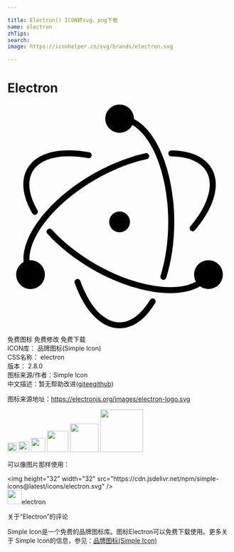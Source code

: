 ```yaml
---

title: Electron() ICON转svg、png下载
name: electron
zhTips: 
search: 
image: https://iconhelper.cn/svg/brands/electron.svg

---
```


# Electron  <small style="font-size: 60%;font-weight: 100"></small>

<div id="svg" class="svg-wrap">
<svg xmlns="http://www.w3.org/2000/svg" role="img" viewBox="0 0 24 24"><title>Electron icon</title><path d="M2.648 11.678c-1.038-1.81-1.249-3.504-.511-4.781.988-1.712 3.468-2.31 6.604-1.739a.322.322 0 1 1-.115.633c-2.9-.528-5.111.005-5.932 1.428-.605 1.047-.423 2.509.512 4.14a.322.322 0 1 1-.558.32zm14.92-6.069c1.835.024 3.156.596 3.751 1.626.82 1.419.18 3.595-1.718 5.837a.322.322 0 1 0 .49.416c2.054-2.426 2.771-4.866 1.785-6.575-.726-1.257-2.26-1.92-4.299-1.947a.322.322 0 1 0-.008.643zm-1.854 15.239a.322.322 0 0 0-.442.11c-.934 1.553-2.08 2.399-3.26 2.399-1.642 0-3.208-1.647-4.2-4.418a.322.322 0 1 0-.606.217C8.279 22.154 10.036 24 12.01 24c1.44 0 2.773-.982 3.813-2.71a.322.322 0 0 0-.11-.442zm7.356-2.594a1.54 1.54 0 0 1-2.436 1.25c-2.455 1.445-7.146.71-11.56-1.84-1.88-1.085-3.527-2.392-4.795-3.785a.322.322 0 1 1 .476-.433c1.222 1.343 2.817 2.609 4.64 3.661 4.167 2.406 8.553 3.12 10.797 1.906a1.54 1.54 0 1 1 2.878-.759zm-19.062 0a1.54 1.54 0 1 1-2.285-1.345c-.233-2.877 2.79-6.734 7.36-9.372 1.898-1.096 3.874-1.874 5.731-2.271a.322.322 0 0 1 .135.628c-1.79.384-3.703 1.137-5.545 2.2-4.304 2.485-7.148 6.067-7.048 8.627.038-.003.075-.006.113-.006.85 0 1.54.69 1.54 1.54zM10.472 1.54a1.54 1.54 0 0 1 3.078 0c0 .023-.002.045-.003.067 2.549 1.317 4.32 5.81 4.32 11.003 0 2.135-.298 4.184-.854 5.96a.322.322 0 1 1-.614-.192c.536-1.712.825-3.697.825-5.768 0-4.89-1.626-9.095-3.847-10.363a1.538 1.538 0 0 1-2.905-.707zm1.304 9.981a1.114 1.114 0 1 0 .47 2.178 1.114 1.114 0 0 0-.47-2.178z"/></svg>
</div>
<detail full-name='electron'></detail>

<div class="detail-page">
<p>
<span><span class="badge-success badge">免费图标</span> <span class="badge-success badge">免费修改</span>  <span class="badge-success badge">免费下载</span> </span>
<br/>
<span>
ICON库：
<span class="badge-secondary badge">品牌图标(Simple Icon)</span> 
</span>
<br/>
<span>
CSS名称：
<span class="badge-secondary badge">electron</span> 
</span>

<br/>
<span>
版本：
<span class="badge-secondary badge">2.8.0</span> 
</span>
<br/>
<span>图标来源/作者：<span class="badge-light badge">Simple Icon</span></span> 
<br/>
<span class="zh-detail">中文描述：暂无<span class="help-link"><span>帮助改进</span>(<a href="https://gitee.com/liuwave/icon-helper/edit/master/json/brands/electron.json" target="_blank" rel="noopener noreferrer">gitee</a><a href="https://github.com/liuwave/icon-helper/edit/master/json/brands/electron.json" target="_blank" rel="noopener noreferrer">github</a></span>)</span><br/>
</p>
</div><div class="description description alert alert-light"><p>图标来源地址：<a href="https://electronjs.org/images/electron-logo.svg" target="_blank" rel="noopener noreferrer">https://electronjs.org/images/electron-logo.svg</a></p></div>
<div class="alert alert-dark">
<img height="21" width="21" src="https://cdn.jsdelivr.net/npm/simple-icons@latest/icons/electron.svg" />
<img height="24" width="24" src="https://cdn.jsdelivr.net/npm/simple-icons@latest/icons/electron.svg" />
<img height="32" width="32" src="https://cdn.jsdelivr.net/npm/simple-icons@latest/icons/electron.svg" />
<img height="48" width="48" src="https://cdn.jsdelivr.net/npm/simple-icons@latest/icons/electron.svg" />
<img height="64" width="64" src="https://cdn.jsdelivr.net/npm/simple-icons@latest/icons/electron.svg" />
<img height="96" width="96" src="https://cdn.jsdelivr.net/npm/simple-icons@latest/icons/electron.svg" />

</div>
<div>
  <p>可以像图片那样使用：    
  </p>
  <div class="alert alert-primary" style="font-size: 14px">
    &lt;img height="32" width="32" src="https://cdn.jsdelivr.net/npm/simple-icons@latest/icons/electron.svg" /&gt;
    <copy-btn content='<img height="32" width="32" src="https://cdn.jsdelivr.net/npm/simple-icons@latest/icons/electron.svg" />'></copy-btn>
  </div>
  <div class="alert alert-secondary">
    <img height="32" width="32" src="https://cdn.jsdelivr.net/npm/simple-icons@latest/icons/electron.svg" />electron
    <copy-btn content="electron" btn-title="复制图标名称"></copy-btn>
  </div>
</div>

<Vssue title="关于“Electron”的评论" >关于“Electron”的评论</Vssue>


<div><p>Simple Icon是一个免费的品牌图标库。图标Electron可以免费下载使用。更多关于  Simple Icon的信息，参见：<a target="_blank" href="https://iconhelper.cn/brands.html">品牌图标(Simple Icon)</a>
</p></div>
